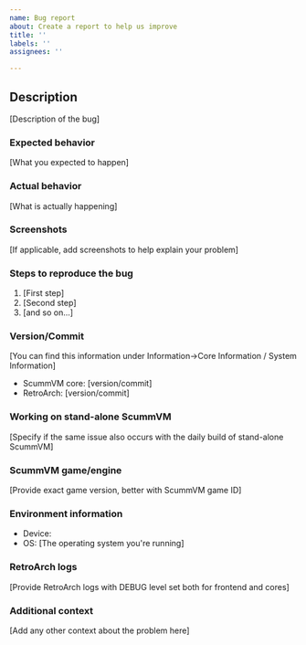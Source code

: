 ```yaml
---
name: Bug report
about: Create a report to help us improve
title: ''
labels: ''
assignees: ''

---
```


## Description
[Description of the bug]

### Expected behavior
[What you expected to happen]

### Actual behavior
[What is actually happening]

### Screenshots
[If applicable, add screenshots to help explain your problem]

### Steps to reproduce the bug
1. [First step]
2. [Second step]
3. [and so on...]

### Version/Commit
[You can find this information under Information->Core Information / System Information]
- ScummVM core: [version/commit]
- RetroArch: [version/commit]

### Working on stand-alone ScummVM
[Specify if the same issue also occurs with the daily build of stand-alone ScummVM]

### ScummVM game/engine
[Provide exact game version, better with ScummVM game ID]

### Environment information
- Device:
- OS: [The operating system you're running]

### RetroArch logs
[Provide RetroArch logs with DEBUG level set both for frontend and cores]

### Additional context
[Add any other context about the problem here]
